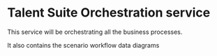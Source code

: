 # Talent Suite Orchestration service

This service will be orchestrating all the business processes.

It also contains the scenario workflow data diagrams